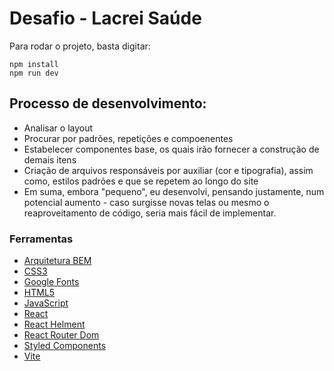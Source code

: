 <h1>Desafio - Lacrei Saúde</h1>
Para rodar o projeto, basta digitar:

```
npm install
npm run dev
```

<h2> Processo de desenvolvimento:</h2>

- Analisar o layout
- Procurar por padrões, repetições e compoenentes
- Estabelecer componentes base, os quais irão fornecer a construção de demais itens
- Criação de arquivos responsáveis por auxiliar (cor e tipografia), assim como, estilos padrões e que se repetem ao longo do site
- Em suma, embora "pequeno", eu desenvolvi, pensando justamente, num potencial aumento - caso surgisse novas telas ou mesmo o reaproveitamento de código, seria mais fácil de implementar.


<h3>Ferramentas</h3>

- [Arquitetura BEM](https://en.bem.info/methodology/css/)
- [CSS3](https://developer.mozilla.org/pt-BR/docs/Web/CSS)
- [Google Fonts](https://fonts.google.com)
- [HTML5](https://developer.mozilla.org/pt-BR/docs/Web/HTML)
- [JavaScript](https://developer.mozilla.org/pt-BR/docs/Web/JavaScript)
- [React](https://react.dev/)
- [React Helment](https://www.npmjs.com/package/react-helmet)
- [React Router Dom](https://reactrouter.com/en/main)
- [Styled Components](https://styled-components.com/)
- [Vite](https://vitejs.dev/)
  

